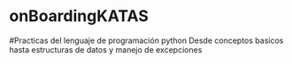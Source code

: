 # onBoardingKATAS
#Practicas del lenguaje de programación python
Desde conceptos basicos hasta estructuras de datos y manejo de excepciones

